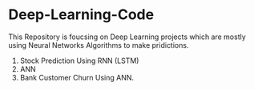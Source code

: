# Deep-Learning-Code

This Repository is foucsing on Deep Learning projects which are mostly using Neural Networks Algorithms to make pridictions.

1. Stock Prediction Using RNN (LSTM)
2. ANN
3. Bank Customer Churn Using ANN.
